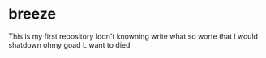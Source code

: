 # breeze
This is my first repository
Idon't knowning write what so worte that l would shatdown
ohmy goad L want to died
